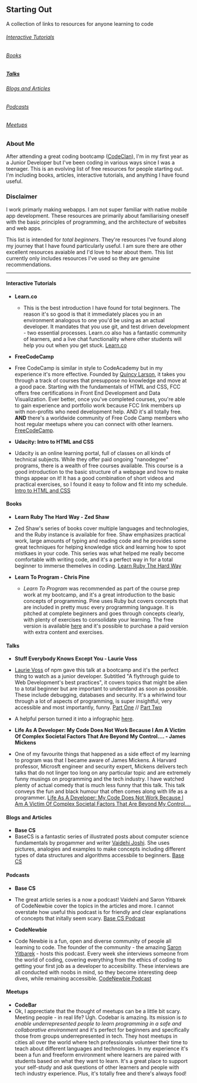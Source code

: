 ## Starting Out
A collection of links to resources for anyone learning to code

###### [Interactive Tutorials](#interactive-tutorials)
###### [Books](#books)
##### [Talks](#talks)
###### [Blogs and Articles](#blogs-articles)
###### [Podcasts](#podcasts)
###### [Meetups](#meetups)


### About Me

After attending a great coding bootcamp ([CodeClan](http://www.codeclan.com)), I'm in my first year as a Junior Developer but I've been coding in various ways since I was a teenager.
This is an evolving list of free resources for people starting out. I'm including books, articles, interactive tutorials, and anything I have found useful.


### Disclaimer
I work primarly making webapps. I am not super familiar with native mobile app development. These resources are primarily about familiarising oneself with the basic principles of programming, and the architecture of websites and web apps.

This list is intended for *total beginners*. They're resources I've found along my journey that I have found particularly useful. I am sure there are other excellent resources avaiable and I'd love to hear about them. This list currently only includes resources I've used so they are genuine recommendations.

***

#### <a name="interactive-tutorials"></a> Interactive Tutorials

* **Learn.co**
  * This is the best introduction I have found for total beginners. The reason it's so good is that it immediately places you in an environment analogous to one you'd be using as an actual developer. It mandates that you use git, and test driven development - two essential processes. Learn.co also has a fantastic community of learners, and a live chat functionality where other students will help you out when you get stuck. [Learn.co](https://learn.co/sign_up)

* **FreeCodeCamp**
 * Free CodeCamp is similar in style to CodeAcademy but in my experience it's more effective.
Founded by [Quincy Larson](https://twitter.com/ossia), it takes you through a track of courses that presuppose no knowledge and move at a good pace. Starting with the fundamentals of HTML and CSS, FCC offers free certifications in Front End Development and Data Visualization. Ever better, once you've completed courses, you're able to gain experience and portfolio work because FCC link members up with non-profits who need development help. AND it's all totally free. **AND** there's a worldwide community of Free Code Camp members who host regular meetups where you can connect with other learners.
[FreeCodeCamp](https://www.freecodecamp.org/).

* **Udacity: Intro to HTML and CSS**
 * Udacity is an online learning portal, full of classes on all kinds of technical subjects. While they offer paid ongoing "nanodegree" programs, there is a wealth of free courses available. This course is a good introduction to the basic structure of a webpage and how to make things appear on it! It has a good combination of short videos and practical exercises, so I found it easy to follow and fit into my schedule.
 [Intro to HTML and CSS](https://eu.udacity.com/course/intro-to-html-and-css--ud304)


#### <a name="books"></a>Books

* **Learn Ruby The Hard Way - Zed Shaw**
 * Zed Shaw's series of books cover multiple languages and technologies, and the Ruby instance is available for free. Shaw emphasizes practical work, large amounts of typing and reading code and he provides some great techniques for helping knowledge stick and learning how to spot mistkaes in your code. This series was what helped me really become comfortable with writing code, and it's a perfect way in for a total beginner to immerse themelves in coding. [Learn Ruby The Hard Way](https://learnrubythehardway.org/book/)


 * **Learn To Program - Chris Pine**
   * *Learn To Program* was recommended as part of the course prep work at my bootcamp, and it's a great introduction to the basic concepts of programming. Pine uses Ruby but covers concepts that are included in pretty musc every programming language. It is pitched at complete beginners and goes through concepts clearly, with plenty of exercises to consolidate your learning. The free version is available [here](https://pine.fm/LearnToProgram/) and it's possible to purchase a paid version with extra content and exercises.




#### <a name="talks"></a> Talks
* **Stuff Everybody Knows Except You - Laurie Voss**
 * [Laurie Voss](https://twitter.com/seldo) of npm gave this talk at a bootcamp and it's the perfect thing to watch as a junior developer. Subtitled "A flythrough guide to Web Development's best practices", it covers topics that might be alien to a total beginner but are important to understand as soon as possible. These include debugging, databases and security. It's a whirlwind tour through a lot of aspects of programming, is super insightful, very accessible and most importantly, funny. [Part One](https://www.youtube.com/watch?v=JIJZnF_L5KI) // [Part Two](https://www.youtube.com/watch?v=4H8VTCSbYQg)
 * A helpful person turned it into a infographic [here](https://www.hackreactor.com/blog/infographic-laurie-voss-things-everyone-knows-except-you).


* **Life As A Developer: My Code Does Not Work Because I Am A Victim Of Complex Societal Factors That Are Beyond My Control…. - James Mickens**
 * One of my favourite things that happened as a side effect of my learning to program was that I became aware of James Mickens. A Harvard professor, Microsft engineer and security expert, Mickens delivers tech talks that do not linger too long on any particular topic and are extremely funny musings on programming and the tech industry. I have watched plenty of actual comedy that is much less funny that this talk. This talk conveys the fun and black humour that often comes along with life as a programmer. [Life As A Developer: My Code Does Not Work Because I Am A Victim Of Complex Societal Factors That Are Beyond My Control….](https://vimeo.com/180568023)


#### <a name="blogs-articles"></a>Blogs and Articles
* **Base CS**
 * BaseCS is a fantastic series of illustrated posts about computer science fundamentals by progammer and writer [Vaidehi Joshi](https://twitter.com/vaidehijoshi). She uses pictures, analogies and examples to make concepts including different types of data structures and algorithms accessbile to beginners. [Base CS](https://medium.com/basecs)

#### <a name="podcasts"></a>Podcasts
* **Base CS**
 * The great article series is a now a podcast! Vaidehi and Saron Yitbarek of CodeNewbie cover the topics in the articles and more. I cannot overstate how useful this podcast is for friendly and clear explanations of concepts that initally seem scary. [Base CS Podcast](https://www.codenewbie.org/basecs)


* **CodeNewbie**
 * Code Newbie is a fun, open and diverse community of people all learning to code. The founder of the community - the amazing [Saron Yitbarek](https://twitter.com/saronyitbarek) - hosts this podcast. Every week she interviews someone from the world of coding, covering everything from the ethics of coding to getting your first job as a developer to accesibility. These interviews are all conducted with noobs in mind, so they become interesting deep dives, while remaining accessible. [CodeNewbie Podcast](https://www.codenewbie.org/podcast)


#### <a name="meetups"></a>Meetups

* **CodeBar**
 * Ok, I apprectiate that the thought of meetups can be a little bit scary. Meeting people - in real life? Ugh. Codebar is amazing. Its mission is *to enable underrepresented people to learn programming in a safe and collaborative environment* and it's perfect for beginners and specifically those from groups underrepresented in tech. They host meetups in cities all over the world where tech professionals volunteer their time to teach about different languages and technologies. In my experience it's been a fun and freeform environment where learners are paired with students based on what they want to learn. It's a great place to support your self-study and ask questions of other learners and people with tech industry experience. Plus, it's totally free and there's always food!
